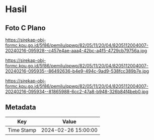 # Hasil

## Foto C Plano

https://sirekap-obj-formc.kpu.go.id/5f86/pemilu/ppwp/82/05/11/20/04/8205112004007-20240216-095928--c457e4ae-aaa4-42bc-a4f5-4729cb79756a.jpg

https://sirekap-obj-formc.kpu.go.id/5f86/pemilu/ppwp/82/05/11/20/04/8205112004007-20240216-095935--86492636-b4e9-494c-9ad9-538fcc389b7e.jpg

https://sirekap-obj-formc.kpu.go.id/5f86/pemilu/ppwp/82/05/11/20/04/8205112004007-20240216-095934--81865988-6cc2-47a8-b948-326b84f4beb0.jpg


## Metadata

| Key        | Value               |
| ---------- | ------------------- |
| Time Stamp | 2024-02-26 15:00:00 |



